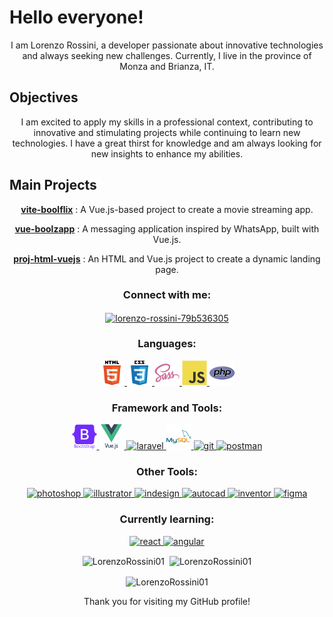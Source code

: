 # Hello everyone!

<p align="center">I am Lorenzo Rossini, a developer passionate about innovative technologies and always seeking new challenges. Currently, I live in the province of Monza and Brianza, IT.</p>

## Objectives
<p align="center">I am excited to apply my skills in a professional context, contributing to innovative and stimulating projects while continuing to learn new technologies. I have a great thirst for knowledge and am always looking for new insights to enhance my abilities.</p>

## Main Projects
<p align="center"> <a href="https://github.com/LorenzoRossini01/vite-boolflix"><strong>vite-boolflix</strong></a> : A Vue.js-based project to create a movie streaming app.</p>
<p align="center"> <a href="https://github.com/LorenzoRossini01/vue-boolzapp"><strong>vue-boolzapp</strong></a> : A messaging application inspired by WhatsApp, built with Vue.js.</p>
<p align="center"> <a href="https://github.com/LorenzoRossini01/proj-html-vuejs"><strong>proj-html-vuejs</strong></a> : An HTML and Vue.js project to create a dynamic landing page.</p>


<h3 align="center">Connect with me:</h3>
<p align="center">
<a href="https://www.linkedin.com/in/lorenzo-rossini-79b536305/" target="blank"><img align="center" src="https://raw.githubusercontent.com/rahuldkjain/github-profile-readme-generator/master/src/images/icons/Social/linked-in-alt.svg" alt="lorenzo-rossini-79b536305" height="30" width="40" /></a>
</p>

<h3 align="center">Languages:</h3>
<p align="center"> 
<a href="https://www.w3.org/html/" target="_blank" rel="noreferrer"> <img src="https://raw.githubusercontent.com/devicons/devicon/master/icons/html5/html5-original-wordmark.svg" alt="html5" width="40" height="40"/> </a> 
<a href="https://www.w3schools.com/css/" target="_blank" rel="noreferrer"> <img src="https://raw.githubusercontent.com/devicons/devicon/master/icons/css3/css3-original-wordmark.svg" alt="css3" width="40" height="40"/> </a> 
<a href="https://sass-lang.com" target="_blank" rel="noreferrer"> <img src="https://raw.githubusercontent.com/devicons/devicon/master/icons/sass/sass-original.svg" alt="sass" width="40" height="40"/> </a> 
<a href="https://developer.mozilla.org/en-US/docs/Web/JavaScript" target="_blank" rel="noreferrer"> <img src="https://raw.githubusercontent.com/devicons/devicon/master/icons/javascript/javascript-original.svg" alt="javascript" width="40" height="40"/> </a> 
<a href="https://www.php.net" target="_blank" rel="noreferrer"> <img src="https://raw.githubusercontent.com/devicons/devicon/master/icons/php/php-original.svg" alt="php" width="40" height="40"/> </a>
</p>

<h3 align="center">Framework and Tools:</h3>
<p align="center"> 
<a href="https://getbootstrap.com" target="_blank" rel="noreferrer"> <img src="https://raw.githubusercontent.com/devicons/devicon/master/icons/bootstrap/bootstrap-plain-wordmark.svg" alt="bootstrap" width="40" height="40"/> </a> 
<a href="https://vuejs.org/" target="_blank" rel="noreferrer"> <img src="https://raw.githubusercontent.com/devicons/devicon/master/icons/vuejs/vuejs-original-wordmark.svg" alt="vuejs" width="40" height="40"/> </a> 
<a href="https://laravel.com/" target="_blank" rel="noreferrer"> <img src="https://encrypted-tbn0.gstatic.com/images?q=tbn:ANd9GcRurotQaT7zPHQdILlK16M3iNB06GprUySf5Yq9janSQw&s" alt="laravel" width="40" height="40"/> </a> 
<a href="https://www.mysql.com/" target="_blank" rel="noreferrer"> <img src="https://raw.githubusercontent.com/devicons/devicon/master/icons/mysql/mysql-original-wordmark.svg" alt="mysql" width="40" height="40"/> </a> 
<a href="https://git-scm.com/" target="_blank" rel="noreferrer"> <img src="https://www.vectorlogo.zone/logos/git-scm/git-scm-icon.svg" alt="git" width="40" height="40"/> </a>  
<a href="https://postman.com" target="_blank" rel="noreferrer"> <img src="https://www.vectorlogo.zone/logos/getpostman/getpostman-icon.svg" alt="postman" width="40" height="40"/> </a> 
</p>

<h3 align="center">Other Tools:</h3>
<p align="center"> 
<a href="https://www.photoshop.com/en" target="_blank" rel="noreferrer"> <img src="https://upload.wikimedia.org/wikipedia/commons/thumb/a/af/Adobe_Photoshop_CC_icon.svg/512px-Adobe_Photoshop_CC_icon.svg.png" alt="photoshop" width="40" height="40"/> </a> 
<a href="https://www.illustrator.com/en" target="_blank" rel="noreferrer"> <img src="https://upload.wikimedia.org/wikipedia/commons/thumb/f/fb/Adobe_Illustrator_CC_icon.svg/1051px-Adobe_Illustrator_CC_icon.svg.png" alt="illustrator" width="40" height="40"/> </a> 
<a href="https://www.indesign.com/en" target="_blank" rel="noreferrer"> <img src="https://encrypted-tbn0.gstatic.com/images?q=tbn:ANd9GcQ7fUFgdSZGeOxUFkxuLlC7ZHsCYYhuILSuq0ue5KR70Q&s" alt="indesign" width="40" height="40"/> </a> 
<a href="https://www.autocad.com/en" target="_blank" rel="noreferrer"> <img src=https://seeklogo.com/images/A/autocad-logo-69326D7728-seeklogo.com.png" alt="autocad" width="40" height="40"/> </a> 
<a href="https://www.autodesk.com/products/inventor/overview?term=1-YEAR&tab=subscription" target="_blank" rel="noreferrer"> <img src="https://i0.wp.com/atlancad.fr/wp-content/uploads/2022/05/autodesk-inventor-professional-small_social-400.png?fit=400%2C400&ssl=1" alt="inventor" width="40" height="40"/> </a> 
<a href="https://www.figma.com/" target="_blank" rel="noreferrer"> <img src="https://www.vectorlogo.zone/logos/figma/figma-icon.svg" alt="figma" width="40" height="40"/> </a> 
</p>

<h3 align="center">Currently learning:</h3>
<p align="center"> 
<a href="https://react.dev/" target="_blank" rel="noreferrer"> <img src="https://upload.wikimedia.org/wikipedia/commons/thumb/a/a7/React-icon.svg/768px-React-icon.svg.png" alt="react" width="40" height="40"/> </a> 
<a href="https://angular.dev/" target="_blank" rel="noreferrer"> <img src="https://upload.wikimedia.org/wikipedia/commons/thumb/c/cf/Angular_full_color_logo.svg/768px-Angular_full_color_logo.svg.png" alt="angular" width="40" height="40"/> </a> 
</p>



<p align="center"><img align="center" src="https://github-readme-stats.vercel.app/api/top-langs?username=LorenzoRossini01&show_icons=true&locale=en&layout=compact" alt="LorenzoRossini01" />
&nbsp;<img align="center" src="https://github-readme-stats.vercel.app/api?username=LorenzoRossini01&show_icons=true&locale=en" alt="LorenzoRossini01" /></p>
<p align="center"><img align="center" src="https://github-readme-streak-stats.herokuapp.com/?user=LorenzoRossini01&" alt="LorenzoRossini01" /></p>



<p align="center">Thank you for visiting my GitHub profile!</p>


<!--
**LorenzoRossini01/LorenzoRossini01** is a ✨ _special_ ✨ repository because its `README.md` (this file) appears on your GitHub profile.

Here are some ideas to get you started:

- 🔭 I’m currently working on ...
- 🌱 I’m currently learning ...
- 👯 I’m looking to collaborate on ...
- 🤔 I’m looking for help with ...
- 💬 Ask me about ...
- 📫 How to reach me: ...
- 😄 Pronouns: ...
- ⚡ Fun fact: ...
-->

